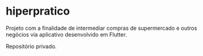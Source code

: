 # hiperpratico

Projeto com a finalidade de intermediar compras de supermercado e outros negócios via aplicativo desenvolvido em Flutter.

Repositório privado.